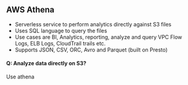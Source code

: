 AWS Athena
---

- Serverless service to perform analytics directly against S3 files
- Uses SQL language to query the files
- Use cases are BI, Analytics, reporting, analyze and query VPC Flow Logs, ELB Logs, CloudTrail trails etc.
- Supports JSON, CSV, ORC, Avro and Parquet (built on Presto)

#### Q: Analyze data directly on S3?
Use athena
